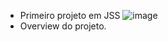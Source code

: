 - Primeiro projeto em JSS
![image](https://github.com/JoshSoares/CalculadoraJS/assets/141615522/9a8cfc3f-54a3-4ce8-9342-61c221ee500c)
- Overview do projeto.
